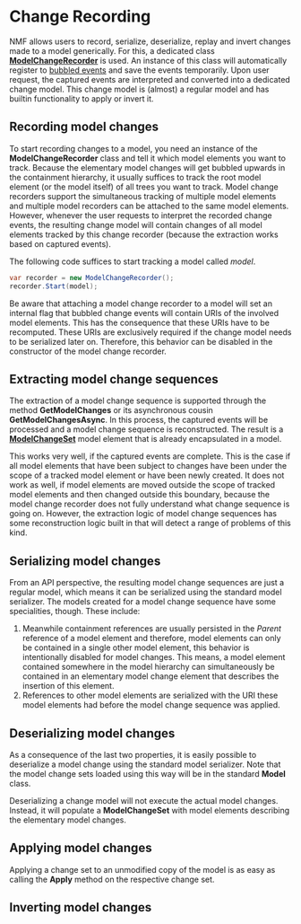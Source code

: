 # Change Recording

NMF allows users to record, serialize, deserialize, replay and invert changes made to a model generically. For this, a dedicated class **[ModelChangeRecorder](api/NMF.Models.Changes.ModelChangeRecorder.yml)** is used. An instance of this class will automatically register to [bubbled events](ModelElement.md) and save the events temporarily. Upon user request, the captured events are interpreted and converted into a dedicated change model. This change model is (almost) a regular model and has builtin functionality to apply or invert it.

## Recording model changes

To start recording changes to a model, you need an instance of the **ModelChangeRecorder** class and tell it which model elements you want to track. Because the elementary model changes will get bubbled upwards in the containment hierarchy, it usually suffices to track the root model element (or the model itself) of all trees you want to track. Model change recorders support the simultaneous tracking of multiple model elements and multiple model recorders can be attached to the same model elements. However, whenever the user requests to interpret the recorded change events, the resulting change model will contain changes of all model elements tracked by this change recorder (because the extraction works based on captured events).

The following code suffices to start tracking a model called *model*.

>
```csharp
var recorder = new ModelChangeRecorder();
recorder.Start(model);
```

Be aware that attaching a model change recorder to a model will set an internal flag that bubbled change events will contain URIs of the involved model elements. This has the consequence that these URIs have to be recomputed. These URIs are exclusively required if the change model needs to be serialized later on. Therefore, this behavior can be disabled in the constructor of the model change recorder.

## Extracting model change sequences

The extraction of a model change sequence is supported through the method **GetModelChanges** or its asynchronous cousin **GetModelChangesAsync**. In this process, the captured events will be processed and a model change sequence is reconstructed. The result is a **[ModelChangeSet](api/NMF.Models.Changes.ModelChangeSet.yml)** model element that is already encapsulated in a model.

This works very well, if the captured events are complete. This is the case if all model elements that have been subject to changes have been under the scope of a tracked model element or have been newly created. It does not work as well, if model elements are moved outside the scope of tracked model elements and then changed outside this boundary, because the model change recorder does not fully understand what change sequence is going on. However, the extraction logic of model change sequences has some reconstruction logic built in that will detect a range of problems of this kind.

## Serializing model changes

From an API perspective, the resulting model change sequences are just a regular model, which means it can be serialized using the standard model serializer. The models created for a model change sequence have some specialities, though. These include:

1. Meanwhile containment references are usually persisted in the *Parent* reference of a model element and therefore, model elements can only be contained in a single other model element, this behavior is intentionally disabled for model changes. This means, a model element contained somewhere in the model hierarchy can simultaneously be contained in an elementary model change element that describes the insertion of this element.
2. References to other model elements are serialized with the URI these model elements had before the model change sequence was applied.

## Deserializing model changes

As a consequence of the last two properties, it is easily possible to deserialize a model change using the standard model serializer. Note that the model change sets loaded using this way will be in the standard **Model** class.

Deserializing a change model will not execute the actual model changes. Instead, it will populate a **ModelChangeSet** with model elements describing the elementary model changes.

## Applying model changes

Applying a change set to an unmodified copy of the model is as easy as calling the **Apply** method on the respective change set.

## Inverting model changes

